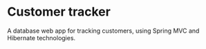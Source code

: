 # Customer tracker
A database web app for tracking customers, using Spring MVC and Hibernate technologies.
